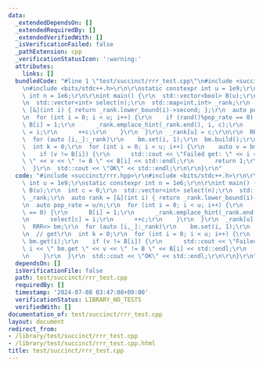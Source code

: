 ```yaml
---
data:
  _extendedDependsOn: []
  _extendedRequiredBy: []
  _extendedVerifiedWith: []
  _isVerificationFailed: false
  _pathExtension: cpp
  _verificationStatusIcon: ':warning:'
  attributes:
    links: []
  bundledCode: "#line 1 \"test/succinct/rrr_test.cpp\"\n#include <succinct/rrr.hpp>\r\
    \n#include <bits/stdc++.h>\r\n\r\nstatic constexpr int u = 1e9;\r\nstatic constexpr\
    \ int n = 1e6;\r\n\r\nint main() {\r\n  std::vector<bool> B(u);\r\n  int c = 0;\r\
    \n  std::vector<int> select(n);\r\n  std::map<int,int> _rank;\r\n  auto rank =\
    \ [&](int i) { return _rank.lower_bound(i)->second; };\r\n  auto pop_rate = u/n;\r\
    \n  for (int i = 0; i < u; i++) {\r\n    if (rand()%pop_rate == 0) {\r\n     \
    \ B[i] = 1;\r\n      _rank.emplace_hint(_rank.end(), i, c);\r\n      select[c]\
    \ = i;\r\n      ++c;\r\n    }\r\n  }\r\n  _rank[u] = c;\r\n\r\n  RRR<> bm;\r\n\
    \  for (auto [i,_]:_rank)\r\n    bm.set(i, 1);\r\n  bm.build();\r\n  // get\r\n\
    \  int k = 0;\r\n  for (int i = 0; i < u; i++) {\r\n    auto v = bm.get(i);\r\n\
    \    if (v != B[i]) {\r\n      std::cout << \"Failed get: \" << i << \" bm.get\
    \ \" << v << \" != B \" << B[i] << std::endl;\r\n      return 1;\r\n    }\r\n\
    \  }\r\n  std::cout << \"OK\" << std::endl;\r\n\r\n}\r\n"
  code: "#include <succinct/rrr.hpp>\r\n#include <bits/stdc++.h>\r\n\r\nstatic constexpr\
    \ int u = 1e9;\r\nstatic constexpr int n = 1e6;\r\n\r\nint main() {\r\n  std::vector<bool>\
    \ B(u);\r\n  int c = 0;\r\n  std::vector<int> select(n);\r\n  std::map<int,int>\
    \ _rank;\r\n  auto rank = [&](int i) { return _rank.lower_bound(i)->second; };\r\
    \n  auto pop_rate = u/n;\r\n  for (int i = 0; i < u; i++) {\r\n    if (rand()%pop_rate\
    \ == 0) {\r\n      B[i] = 1;\r\n      _rank.emplace_hint(_rank.end(), i, c);\r\
    \n      select[c] = i;\r\n      ++c;\r\n    }\r\n  }\r\n  _rank[u] = c;\r\n\r\n\
    \  RRR<> bm;\r\n  for (auto [i,_]:_rank)\r\n    bm.set(i, 1);\r\n  bm.build();\r\
    \n  // get\r\n  int k = 0;\r\n  for (int i = 0; i < u; i++) {\r\n    auto v =\
    \ bm.get(i);\r\n    if (v != B[i]) {\r\n      std::cout << \"Failed get: \" <<\
    \ i << \" bm.get \" << v << \" != B \" << B[i] << std::endl;\r\n      return 1;\r\
    \n    }\r\n  }\r\n  std::cout << \"OK\" << std::endl;\r\n\r\n}\r\n"
  dependsOn: []
  isVerificationFile: false
  path: test/succinct/rrr_test.cpp
  requiredBy: []
  timestamp: '2024-07-08 03:47:08+09:00'
  verificationStatus: LIBRARY_NO_TESTS
  verifiedWith: []
documentation_of: test/succinct/rrr_test.cpp
layout: document
redirect_from:
- /library/test/succinct/rrr_test.cpp
- /library/test/succinct/rrr_test.cpp.html
title: test/succinct/rrr_test.cpp
---
```


